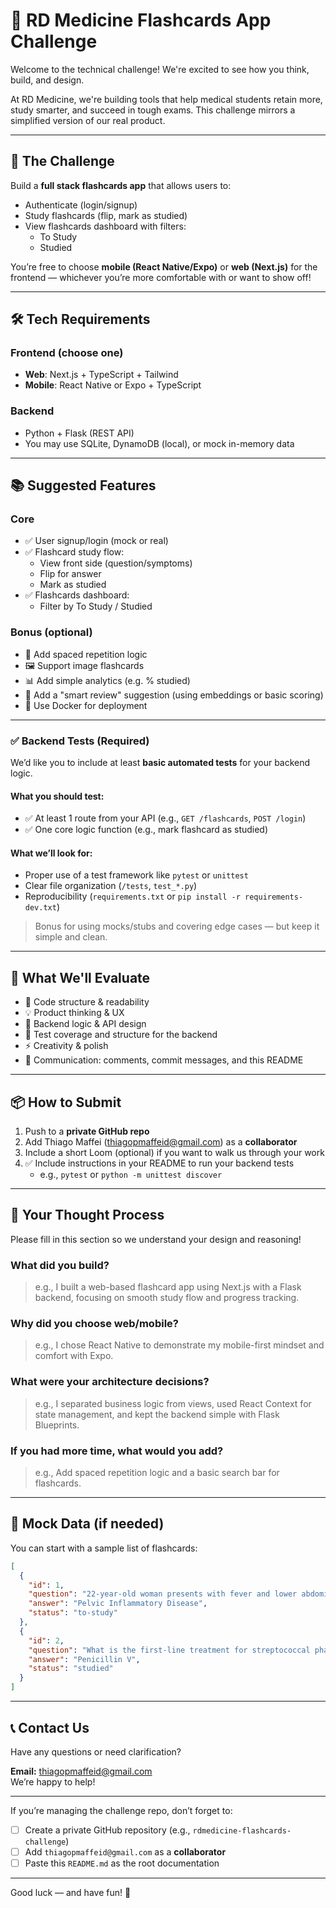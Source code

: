 # 🧠 RD Medicine Flashcards App Challenge

Welcome to the technical challenge! We're excited to see how you think, build, and design.

At RD Medicine, we're building tools that help medical students retain more, study smarter, and succeed in tough exams. This challenge mirrors a simplified version of our real product.

---

## 🚀 The Challenge

Build a **full stack flashcards app** that allows users to:

- Authenticate (login/signup)
- Study flashcards (flip, mark as studied)
- View flashcards dashboard with filters:
  - To Study
  - Studied

You’re free to choose **mobile (React Native/Expo)** or **web (Next.js)** for the frontend — whichever you’re more comfortable with or want to show off!

---

## 🛠 Tech Requirements

### Frontend (choose one)
- **Web**: Next.js + TypeScript + Tailwind
- **Mobile**: React Native or Expo + TypeScript

### Backend
- Python + Flask (REST API)
- You may use SQLite, DynamoDB (local), or mock in-memory data

---

## 📚 Suggested Features

### Core
- ✅ User signup/login (mock or real)
- ✅ Flashcard study flow:
  - View front side (question/symptoms)
  - Flip for answer
  - Mark as studied
- ✅ Flashcards dashboard:
  - Filter by To Study / Studied

### Bonus (optional)
- 🧠 Add spaced repetition logic
- 🖼️ Support image flashcards
- 📊 Add simple analytics (e.g. % studied)
- 🧬 Add a "smart review" suggestion (using embeddings or basic scoring)
- 🧰 Use Docker for deployment

---

### ✅ Backend Tests (Required)

We’d like you to include at least **basic automated tests** for your backend logic.

#### What you should test:
- ✅ At least 1 route from your API (e.g., `GET /flashcards`, `POST /login`)
- ✅ One core logic function (e.g., mark flashcard as studied)

#### What we’ll look for:
- Proper use of a test framework like `pytest` or `unittest`
- Clear file organization (`/tests`, `test_*.py`)
- Reproducibility (`requirements.txt` or `pip install -r requirements-dev.txt`)

> Bonus for using mocks/stubs and covering edge cases — but keep it simple and clean.

---

## 🧪 What We'll Evaluate

- 📐 Code structure & readability
- 💡 Product thinking & UX
- 🧰 Backend logic & API design
- 🧪 Test coverage and structure for the backend
- ⚡ Creativity & polish
- 📝 Communication: comments, commit messages, and this README

---

## 📦 How to Submit

1. Push to a **private GitHub repo**
2. Add Thiago Maffei (thiagopmaffeid@gmail.com) as a **collaborator**
3. Include a short Loom (optional) if you want to walk us through your work
4. ✅ Include instructions in your README to run your backend tests
   - e.g., `pytest` or `python -m unittest discover`

---

## 🧠 Your Thought Process

Please fill in this section so we understand your design and reasoning!

### What did you build?
> e.g., I built a web-based flashcard app using Next.js with a Flask backend, focusing on smooth study flow and progress tracking.

### Why did you choose web/mobile?
> e.g., I chose React Native to demonstrate my mobile-first mindset and comfort with Expo.

### What were your architecture decisions?
> e.g., I separated business logic from views, used React Context for state management, and kept the backend simple with Flask Blueprints.

### If you had more time, what would you add?
> e.g., Add spaced repetition logic and a basic search bar for flashcards.

---

## 🧠 Mock Data (if needed)

You can start with a sample list of flashcards:

```json
[
  {
    "id": 1,
    "question": "22-year-old woman presents with fever and lower abdominal pain. Most likely diagnosis?",
    "answer": "Pelvic Inflammatory Disease",
    "status": "to-study"
  },
  {
    "id": 2,
    "question": "What is the first-line treatment for streptococcal pharyngitis?",
    "answer": "Penicillin V",
    "status": "studied"
  }
]
```

---

## 📞 Contact Us

Have any questions or need clarification?

**Email:** thiagopmaffeid@gmail.com  
We’re happy to help!

---

If you’re managing the challenge repo, don’t forget to:

- [ ] Create a private GitHub repository (e.g., `rdmedicine-flashcards-challenge`)
- [ ] Add `thiagopmaffeid@gmail.com` as a **collaborator**
- [ ] Paste this `README.md` as the root documentation

---

Good luck — and have fun! 🚀
